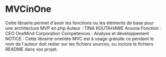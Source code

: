 # MVCinOne
Cette librairie permet d'avoir les fonctions ou les éléments de base pour une architecture MVP en php
Auteur : TINA KOUTAHAWE Arouna
Fonction : CEO OneMind Corporation
Competences : Analyse et développement
NOTICE : Cette librairie orientée MVC est à usage gratuite ce pendant le nom de l'auteur doit rester sur les fichiers sources, ou inclure le fichiers README dans vos projet.
